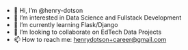 - 👋 Hi, I’m @henry-dotson
- 👀 I’m interested in Data Science and Fullstack Development
- 🌱 I’m currently learning Flask/Django
- 💞️ I’m looking to collaborate on EdTech Data Projects
- 📫 How to reach me: henrydotson+career@gmail.com

<!---
henry-dotson/henry-dotson is a ✨ special ✨ repository because its `README.md` (this file) appears on your GitHub profile.
You can click the Preview link to take a look at your changes.
--->
